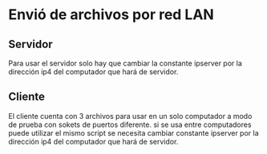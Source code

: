 # Envió de archivos  por red LAN 
## Servidor
Para usar el servidor solo hay que cambiar la constante ipserver por la dirección ip4 del computador que hará de servidor.
## Cliente 
El cliente cuenta con 3 archivos para usar en un solo computador a modo de prueba con sokets de puertos diferente. si se usa entre computadores puede utilizar el mismo script se necesita cambiar constante ipserver por la dirección ip4 del computador que hará de servidor.

